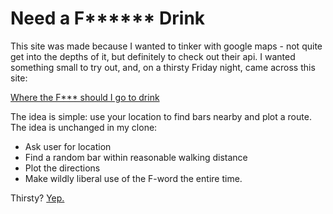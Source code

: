 <h1>Need a F****** Drink</h1>

<p>This site was made because I wanted to tinker with google maps - not quite get into the depths of it, but definitely to check out their api. I wanted something small to try out, and, on a thirsty Friday night, came across this site:</p>

<a href="http://www.wtfsigfd.com/">Where the F*** should I go to drink</a>

<p>The idea is simple: use your location to find bars nearby and plot a route. The idea is unchanged in my clone:</p>

<ul>
	<li>Ask user for location</li>
	<li>Find a random bar within reasonable walking distance</li>
	<li>Plot the directions</li>
	<li>Make wildly liberal use of the F-word the entire time.</li>
</ul>

<p>Thirsty? <a href="http://www.darshanshakya.com/drinks" targe="_blank">Yep.</a></p>

